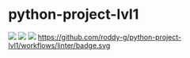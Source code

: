 # python-project-lvl1
<a href="https://codeclimate.com/github/codeclimate/codeclimate/maintainability"><img src="https://api.codeclimate.com/v1/badges/a99a88d28ad37a79dbf6/maintainability" /></a>
<a href="https://codeclimate.com/github/codeclimate/codeclimate/test_coverage"><img src="https://api.codeclimate.com/v1/badges/a99a88d28ad37a79dbf6/test_coverage" /></a>
<a href="https://github.com/roddy-g/python-project-lvl1/workflows/linter/badge.svg"><img src="https://github.com/roddy-g/python-project-lvl1/workflows/linter/badge.svg" /></a>
https://github.com/roddy-g/python-project-lvl1/workflows/linter/badge.svg
